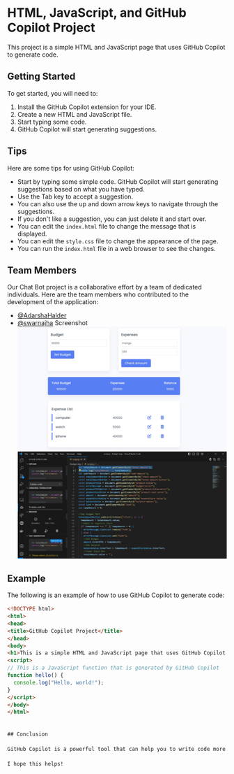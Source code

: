 # HTML, JavaScript, and GitHub Copilot Project

This project is a simple HTML and JavaScript page that uses GitHub Copilot to generate code.

## Getting Started

To get started, you will need to:

1. Install the GitHub Copilot extension for your IDE.
2. Create a new HTML and JavaScript file.
3. Start typing some code.
4. GitHub Copilot will start generating suggestions.



## Tips

Here are some tips for using GitHub Copilot:

* Start by typing some simple code. GitHub Copilot will start generating suggestions based on what you have typed.
* Use the Tab key to accept a suggestion.
* You can also use the up and down arrow keys to navigate through the suggestions.
* If you don't like a suggestion, you can just delete it and start over.
* You can edit the `index.html` file to change the message that is displayed.
* You can edit the `style.css` file to change the appearance of the page.
* You can run the `index.html` file in a web browser to see the changes.

## Team Members

Our Chat Bot project is a collaborative effort by a team of dedicated individuals. Here are the team members who contributed to the development of the application:

- [@AdarshaHalder](https://github.com/AdarshaHalder)
- [@swarnajha](https://github.com/swarnajha)
  Screenshot
![App Screenshot](https://github.com/AdarshaHalder/financemanagement/blob/master/WhatsApp%20Image%202023-06-25%20at%2014.39.40.jpeg)
![App Screenshot](https://github.com/AdarshaHalder/financemanagement/blob/master/WhatsApp%20Image%202023-06-25%20at%2014.42.41.jpeg)

## Example

The following is an example of how to use GitHub Copilot to generate code:

```html
<!DOCTYPE html>
<html>
<head>
<title>GitHub Copilot Project</title>
</head>
<body>
<h1>This is a simple HTML and JavaScript page that uses GitHub Copilot to generate code.</h1>
<script>
// This is a JavaScript function that is generated by GitHub Copilot
function hello() {
  console.log("Hello, world!");
}
</script>
</body>
</html>


## Conclusion

GitHub Copilot is a powerful tool that can help you to write code more quickly and easily. With a little practice, you will be able to use it to generate code for a variety of projects.

I hope this helps!
